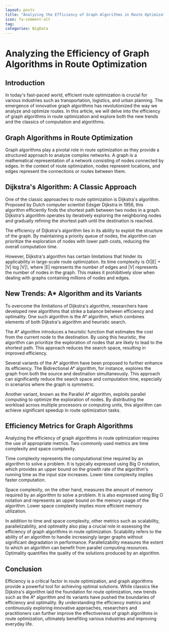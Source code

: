 ```yaml
---
layout: posts
title: "Analyzing the Efficiency of Graph Algorithms in Route Optimization"
icon: fa-comment-alt
tag:      
categories: BigData
---
```



# Analyzing the Efficiency of Graph Algorithms in Route Optimization

## Introduction

In today's fast-paced world, efficient route optimization is crucial for various industries such as transportation, logistics, and urban planning. The emergence of innovative graph algorithms has revolutionized the way we analyze and optimize routes. In this article, we will delve into the efficiency of graph algorithms in route optimization and explore both the new trends and the classics of computation and algorithms.

## Graph Algorithms in Route Optimization

Graph algorithms play a pivotal role in route optimization as they provide a structured approach to analyze complex networks. A graph is a mathematical representation of a network consisting of nodes connected by edges. In the context of route optimization, nodes represent locations, and edges represent the connections or routes between them.

## Dijkstra's Algorithm: A Classic Approach

One of the classic approaches to route optimization is Dijkstra's algorithm. Proposed by Dutch computer scientist Edsger Dijkstra in 1956, this algorithm efficiently finds the shortest path between two nodes in a graph. Dijkstra's algorithm operates by iteratively exploring the neighboring nodes and gradually refining the shortest path until the destination is reached.

The efficiency of Dijkstra's algorithm lies in its ability to exploit the structure of the graph. By maintaining a priority queue of nodes, the algorithm can prioritize the exploration of nodes with lower path costs, reducing the overall computation time.

However, Dijkstra's algorithm has certain limitations that hinder its applicability in large-scale route optimization. Its time complexity is O(|E| + |V| log |V|), where |E| represents the number of edges and |V| represents the number of nodes in the graph. This makes it prohibitively slow when dealing with graphs containing millions of nodes and edges.

## New Trends: A* Algorithm and its Variants

To overcome the limitations of Dijkstra's algorithm, researchers have developed new algorithms that strike a balance between efficiency and optimality. One such algorithm is the A* algorithm, which combines elements of both Dijkstra's algorithm and heuristic search.

The A* algorithm introduces a heuristic function that estimates the cost from the current node to the destination. By using this heuristic, the algorithm can prioritize the exploration of nodes that are likely to lead to the shortest path. This approach reduces the search space, resulting in improved efficiency.

Several variants of the A* algorithm have been proposed to further enhance its efficiency. The Bidirectional A* algorithm, for instance, explores the graph from both the source and destination simultaneously. This approach can significantly reduce the search space and computation time, especially in scenarios where the graph is symmetric.

Another variant, known as the Parallel A* algorithm, exploits parallel computing to optimize the exploration of nodes. By distributing the workload across multiple processors or computing units, this algorithm can achieve significant speedup in route optimization tasks.

## Efficiency Metrics for Graph Algorithms

Analyzing the efficiency of graph algorithms in route optimization requires the use of appropriate metrics. Two commonly used metrics are time complexity and space complexity.

Time complexity represents the computational time required by an algorithm to solve a problem. It is typically expressed using Big O notation, which provides an upper bound on the growth rate of the algorithm's running time as the input size increases. Lower time complexity implies faster computation.

Space complexity, on the other hand, measures the amount of memory required by an algorithm to solve a problem. It is also expressed using Big O notation and represents an upper bound on the memory usage of the algorithm. Lower space complexity implies more efficient memory utilization.

In addition to time and space complexity, other metrics such as scalability, parallelizability, and optimality also play a crucial role in assessing the efficiency of graph algorithms in route optimization. Scalability refers to the ability of an algorithm to handle increasingly larger graphs without significant degradation in performance. Parallelizability measures the extent to which an algorithm can benefit from parallel computing resources. Optimality quantifies the quality of the solutions produced by an algorithm.

## Conclusion

Efficiency is a critical factor in route optimization, and graph algorithms provide a powerful tool for achieving optimal solutions. While classics like Dijkstra's algorithm laid the foundation for route optimization, new trends such as the A* algorithm and its variants have pushed the boundaries of efficiency and optimality. By understanding the efficiency metrics and continuously exploring innovative approaches, researchers and practitioners can further improve the effectiveness of graph algorithms in route optimization, ultimately benefiting various industries and improving everyday life.